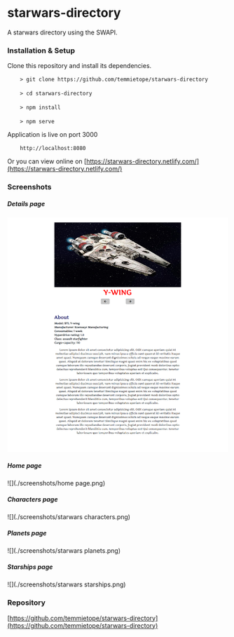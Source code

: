 # starwars-directory
A starwars directory using the SWAPI. 

### Installation & Setup

  Clone this repository and install its dependencies.

        > git clone https://github.com/temmietope/starwars-directory

        > cd starwars-directory

        > npm install

        > npm serve

  Application is live on port 3000

        http://localhost:8080

  Or you can view online on [https://starwars-directory.netlify.com/](https://starwars-directory.netlify.com/)

### Screenshots

##### Details page
![](./screenshots/details.png)

##### Home page
![](./screenshots/home page.png)

##### Characters page
![](./screenshots/starwars characters.png)

##### Planets page
![](./screenshots/starwars planets.png) 

##### Starships page
![](./screenshots/starwars starships.png)

### Repository

[https://github.com/temmietope/starwars-directory](https://github.com/temmietope/starwars-directory)
